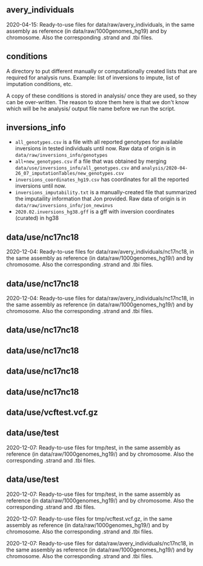 ## avery_individuals
2020-04-15: Ready-to-use files for data/raw/avery_individuals, in the same assembly as reference (in data/raw/1000genomes_hg19) and by chromosome. Also the corresponding .strand and .tbi files.

## conditions
A directory to put different manually or computationally created lists that are required for analysis runs. Example: list of inversions to impute, list of imputation conditions, etc. 

A copy of these conditions is stored in analysis/ once they are used, so they can be over-written. The reason to store them here is that we don't know which will be he analysis/ output file name before we run the script. 

## inversions_info

* `all_genotypes.csv` is a file with all reported genotypes for available inversions in tested individuals until now. Raw data of origin is in `data/raw/inversions_info/genotypes`
* `all+new_genotypes.csv` if a file that was obtained by merging `data/use/inversions_info/all_genotypes.csv` and `analysis/2020-04-26_07_imputationTables/new_genotypes.csv`
* `inversions_coordinates_hg19.csv` has coordinates for all the reported inversions until now. 
* `inversions_imputability.txt` is a manually-created file that summarized the imputaility information that Jon provided. Raw data of origin is in `data/raw/inversions_info/jon_newinvs`
* `2020.02.inversions_hg38.gff` is a gff with inversion coordinates (curated) in hg38


## data/use/nc17nc18
2020-12-04: Ready-to-use files for data/raw/avery_individuals/nc17nc18, in the same assembly as reference (in data/raw/1000genomes_hg19/) and by chromosome. Also the corresponding .strand and .tbi files.

## data/use/nc17nc18
2020-12-04: Ready-to-use files for data/raw/avery_individuals/nc17nc18, in the same assembly as reference (in data/raw/1000genomes_hg19/) and by chromosome. Also the corresponding .strand and .tbi files.

## data/use/nc17nc18
## data/use/nc17nc18
## data/use/nc17nc18
## data/use/nc17nc18
## data/use/vcftest.vcf.gz
## data/use/test
2020-12-07: Ready-to-use files for tmp/test, in the same assembly as reference (in data/raw/1000genomes_hg19/) and by chromosome. Also the corresponding .strand and .tbi files.

## data/use/test
2020-12-07: Ready-to-use files for tmp/test, in the same assembly as reference (in data/raw/1000genomes_hg19/) and by chromosome. Also the corresponding .strand and .tbi files.

2020-12-07: Ready-to-use files for tmp/vcftest.vcf.gz, in the same assembly as reference (in data/raw/1000genomes_hg19/) and by chromosome. Also the corresponding .strand and .tbi files.

2020-12-07: Ready-to-use files for data/raw/avery_individuals/nc17nc18, in the same assembly as reference (in data/raw/1000genomes_hg19/) and by chromosome. Also the corresponding .strand and .tbi files.


